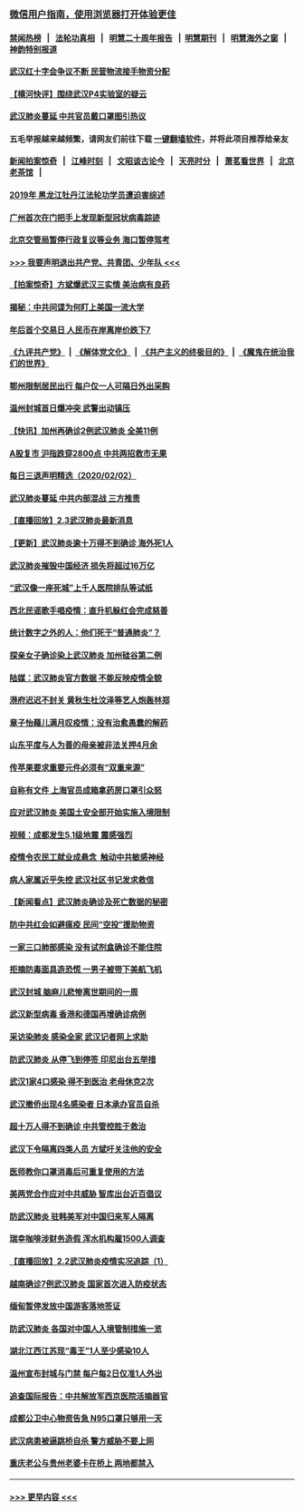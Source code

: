 ### [微信用户指南，使用浏览器打开体验更佳](https://github.com/gfw-breaker/banned-news1/blob/master/indexes/wechat-guide.md?t=0)
#### [禁闻热榜](热点新闻.md?t=0)  &nbsp;&nbsp;|&nbsp;&nbsp; [法轮功真相](https://github.com/gfw-breaker/truth/blob/master/README.md?t=0) &nbsp;&nbsp;|&nbsp;&nbsp; [明慧二十周年报告](https://github.com/gfw-breaker/mh-reports/blob/master/README.md?t=0) &nbsp;&nbsp;|&nbsp;&nbsp;[明慧期刊](https://github.com/gfw-breaker/mh-qikan) &nbsp;&nbsp;|&nbsp;&nbsp; [明慧海外之窗](https://github.com/gfw-breaker/mh-news/blob/master/README.md?t=0) &nbsp;&nbsp;|&nbsp;&nbsp; [神韵特别报道](https://github.com/gfw-breaker/mh-news/blob/master/shenyun.md?t=0)
#### [武汉红十字会争议不断 民营物流接手物资分配](../pages/nsc413/n11840733.md?t=02031744) 
#### [【横河快评】围绕武汉P4实验室的疑云](../pages/nsc413/n11840494.md?t=02031744) 
#### [武汉肺炎蔓延 中共官员戴口罩图引热议](../pages/nsc413/n11840917.md?t=02031744) 
#### 五毛举报越来越频繁，请网友们前往下载 [一键翻墙软件](https://github.com/gfw-breaker/ssr-accounts)，并将此项目推荐给亲友
#### [新闻拍案惊奇](https://github.com/gfw-breaker/banned-news1/blob/master/pages/link4.md) &nbsp;&nbsp;|&nbsp;&nbsp; [江峰时刻](https://github.com/gfw-breaker/banned-news1/blob/master/pages/link4.md) &nbsp;&nbsp;|&nbsp;&nbsp; [文昭谈古论今](https://github.com/gfw-breaker/banned-news1/blob/master/pages/link4.md) &nbsp;&nbsp;|&nbsp;&nbsp; [天亮时分](https://github.com/gfw-breaker/banned-news1/blob/master/pages/link4.md) &nbsp;&nbsp;|&nbsp;&nbsp; [萧茗看世界](https://github.com/gfw-breaker/banned-news1/blob/master/pages/link4.md) &nbsp;&nbsp;|&nbsp;&nbsp; [北京老茶馆](https://github.com/gfw-breaker/banned-news1/blob/master/pages/link4.md) &nbsp;&nbsp;|&nbsp;&nbsp; 
#### [2019年 黑龙江牡丹江法轮功学员遭迫害综述](../pages/nsc413/n11839335.md?t=02031744) 
#### [广州首次在门把手上发现新型冠状病毒踪迹](../pages/nsc413/n11840613.md?t=02031744) 
#### [北京交管局暂停行政复议等业务 海口暂停驾考](../pages/nsc413/n11840528.md?t=02031744) 
#### [>>> 我要声明退出共产党、共青团、少年队 <<<](https://github.com/begood0513/goodnews/blob/master/quit/letter.md) 
#### [【拍案惊奇】方斌爆武汉三实情 美治病有良药](../pages/nsc413/n11839984.md?t=02031744) 
#### [揭秘：中共间谍为何盯上美国一流大学](../pages/nsc413/n11840270.md?t=02031744) 
#### [年后首个交易日 人民币在岸离岸价跌下7](../pages/nsc413/n11840366.md?t=02031744) 
#### [《九评共产党》](https://github.com/begood0513/9ping.md/blob/master/README.md) &nbsp;|&nbsp; [《解体党文化》](../../../../jtdwh.md/blob/master/README.md)  &nbsp;|&nbsp; [《共产主义的终极目的》](../../../../gczydzjmd.md/blob/master/README.md) &nbsp;|&nbsp; [《魔鬼在统治我们的世界》](../../../../mgztzwmdsj.md/blob/master/README.md) 
#### [鄂州限制居民出行 每户仅一人可隔日外出采购](../pages/nsc413/n11839131.md?t=02031744) 
#### [温州封城首日爆冲突 武警出动镇压](../pages/nsc413/n11839881.md?t=02031744) 
#### [【快讯】加州再确诊2例武汉肺炎 全美11例](../pages/nsc413/n11840339.md?t=02031744) 
#### [A股复市 沪指跌穿2800点 中共两招救市无果](../pages/nsc413/n11839859.md?t=02031744) 
#### [每日三退声明精选（2020/02/02）](../pages/nsc413/n11840257.md?t=02031744) 
#### [武汉肺炎蔓延 中共内部混战 三方推责](../pages/nsc413/n11839612.md?t=02031744) 
#### [【直播回放】2.3武汉肺炎最新消息](../pages/nsc413/n11840124.md?t=02031744) 
#### [【更新】武汉肺炎逾十万得不到确诊 海外死1人](../pages/nsc413/n11801312.md?t=02031744) 
#### [武汉肺炎摧毁中国经济 损失将超过16万亿](../pages/nsc413/n11839723.md?t=02031744) 
#### [“武汉像一座死城”上千人医院排队等试纸](../pages/nsc413/n11839724.md?t=02031744) 
#### [西北民谣歌手唱疫情：直升机躲红会完成慈善](../pages/nsc413/n11839757.md?t=02031744) 
#### [统计数字之外的人：他们死于“普通肺炎”？](../pages/nsc413/n11839788.md?t=02031744) 
#### [探亲女子确诊染上武汉肺炎 加州硅谷第二例](../pages/nsc413/n11839784.md?t=02031744) 
#### [陆媒：武汉肺炎官方数据 不能反映疫情全貌](../pages/nsc413/n11839828.md?t=02031744) 
#### [港府迟迟不封关 黄秋生杜汶泽等艺人炮轰林郑](../pages/nsc413/n11839562.md?t=02031744) 
#### [章子怡藉儿满月叹疫情：没有治愈愚蠢的解药](../pages/nsc413/n11839428.md?t=02031744) 
#### [山东平度与人为善的母亲被非法关押4月余](../pages/nsc413/n11834949.md?t=02031744) 
#### [传苹果要求重要元件必须有“双重来源”](../pages/nsc413/n11839717.md?t=02031744) 
#### [自称有文件 上海官员成箱拿药房口罩引众怒](../pages/nsc413/n11839279.md?t=02031744) 
#### [应对武汉肺炎 美国土安全部开始实施入境限制](../pages/nsc413/n11839729.md?t=02031744) 
#### [视频：成都发生5.1级地震 震感强烈](../pages/nsc413/n11839732.md?t=02031744) 
#### [疫情令农民工就业成悬念  触动中共敏感神经](../pages/nsc413/n11839625.md?t=02031744) 
#### [病人家属近乎失控 武汉社区书记发求救信](../pages/nsc413/n11839621.md?t=02031744) 
#### [【新闻看点】武汉肺炎确诊及死亡数据的秘密](../pages/nsc413/n11839539.md?t=02031744) 
#### [防中共红会如避瘟疫 民间“空投”援助物资](../pages/nsc413/n11839313.md?t=02031744) 
#### [一家三口肺部感染 没有试剂盒确诊不能住院](../pages/nsc413/n11839581.md?t=02031744) 
#### [拒摘防毒面具造恐慌 一男子被带下美航飞机](../pages/nsc413/n11839455.md?t=02031744) 
#### [武汉封城 脑麻儿悲惨离世期间的一周](../pages/nsc413/n11839378.md?t=02031744) 
#### [武汉新型病毒 香港和德国再增确诊病例](../pages/nsc413/n11839381.md?t=02031744) 
#### [采访染肺炎 感染全家 武汉记者网上求助](../pages/nsc413/n11839411.md?t=02031744) 
#### [防武汉肺炎 从停飞到停签 印尼出台五举措](../pages/nsc413/n11839282.md?t=02031744) 
#### [武汉1家4口感染 得不到医治 老母休克2次](../pages/nsc413/n11839277.md?t=02031744) 
#### [武汉撤侨出现4名感染者 日本承办官员自杀](../pages/nsc413/n11839044.md?t=02031744) 
#### [超十万人得不到确诊 中共管控胜于救治](../pages/nsc413/n11838462.md?t=02031744) 
#### [武汉下令隔离四类人员 方斌吁关注他的安全](../pages/nsc413/n11838878.md?t=02031744) 
#### [医师教你口罩消毒后可重复使用的方法](../pages/nsc413/n11839225.md?t=02031744) 
#### [美两党合作应对中共威胁 智库出台近百倡议](../pages/nsc413/n11838437.md?t=02031744) 
#### [防武汉肺炎 驻韩美军对中国归来军人隔离](../pages/nsc413/n11838970.md?t=02031744) 
#### [瑞幸咖啡涉财务造假 浑水机构雇1500人调查](../pages/nsc413/n11838486.md?t=02031744) 
#### [【直播回放】2.2武汉肺炎疫情实况追踪（1）](../pages/nsc413/n11838871.md?t=02031744) 
#### [越南确诊7例武汉肺炎 国家首次进入防疫状态](../pages/nsc413/n11838860.md?t=02031744) 
#### [缅甸暂停发放中国游客落地签证](../pages/nsc413/n11838730.md?t=02031744) 
#### [防武汉肺炎 各国对中国人入境管制措施一览](../pages/nsc413/n11838726.md?t=02031744) 
#### [湖北江西江苏现“毒王”1人至少感染10人](../pages/nsc413/n11838670.md?t=02031744) 
#### [温州宣布封城与门禁 每户每2日仅准1人外出](../pages/nsc413/n11838748.md?t=02031744) 
#### [追查国际报告：中共解放军西京医院活摘器官](../pages/nsc413/n11838359.md?t=02031744) 
#### [成都公卫中心物资告急 N95口罩只够用一天](../pages/nsc413/n11834896.md?t=02031744) 
#### [武汉病患被逼跳桥自杀 警方威胁不要上网](../pages/nsc413/n11838521.md?t=02031744) 
#### [重庆老公与贵州老婆卡在桥上 两地都禁入](../pages/nsc413/n11838677.md?t=02031744) 

----
#### [ >>> 更早内容 <<< ](../indexes/nsc413-earlier.md)
